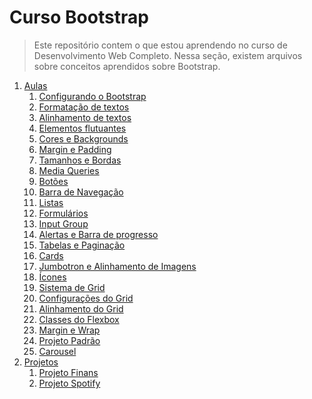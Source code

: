 # Curso Bootstrap

> Este repositório contem o que estou aprendendo no curso de Desenvolvimento Web Completo. Nessa seção, existem arquivos sobre conceitos aprendidos sobre Bootstrap.

1. <a href="https://github.com/WellingtonGouv/curso-Bootstrap/tree/main/Aulas">Aulas</a>
    1. <a href="https://github.com/WellingtonGouv/curso-Bootstrap/tree/main/Aulas/Aula%20Configurando%20o%20Bootstrap/bootstrap4">Configurando o Bootstrap</a>
    1. <a href="https://github.com/WellingtonGouv/curso-Bootstrap/tree/main/Aulas/Aula%20Formatações%20de%20texto">Formatação de textos</a>
    1. <a href="https://github.com/WellingtonGouv/curso-Bootstrap/tree/main/Aulas/Aula%20Alinhamento%20de%20textos">Alinhamento de textos</a>
    1. <a href="https://github.com/WellingtonGouv/curso-Bootstrap/tree/main/Aulas/Aula%20Elementos%20Flutuantes">Elementos flutuantes</a>
    1. <a href="https://github.com/WellingtonGouv/curso-Bootstrap/tree/main/Aulas/Aula%20Cores%20e%20Backgrounds">Cores e Backgrounds</a>
    1. <a href="https://github.com/WellingtonGouv/curso-Bootstrap/tree/main/Aulas/Aula%20Margin%20e%20Padding">Margin e Padding</a>
    1. <a href="https://github.com/WellingtonGouv/curso-Bootstrap/tree/main/Aulas/Aula%20Tamanhos%20e%20Bordas">Tamanhos e Bordas</a>
    1. <a href="https://github.com/WellingtonGouv/curso-Bootstrap/tree/main/Aulas/Aula%20Media%20Queries">Media Queries</a>
    1. <a href="https://github.com/WellingtonGouv/curso-Bootstrap/tree/main/Aulas/Aula%20Botões">Botões</a>
    1. <a href="https://github.com/WellingtonGouv/curso-Bootstrap/tree/main/Aulas/Aula%20Barra%20de%20Navegação">Barra de Navegação</a>
    1. <a href="https://github.com/WellingtonGouv/curso-Bootstrap/tree/main/Aulas/Aula%20Listas">Listas</a>
    1. <a href="https://github.com/WellingtonGouv/curso-Bootstrap/tree/main/Aulas/Aula%20Formulários">Formulários</a>
    1. <a href="https://github.com/WellingtonGouv/curso-Bootstrap/tree/main/Aulas/Aula%20Input%20Group">Input Group</a>
    1. <a href="https://github.com/WellingtonGouv/curso-Bootstrap/tree/main/Aulas/Aula%20Alertas%20%26%20Barra%20de%20progresso">Alertas e Barra de progresso</a>
    1. <a href="https://github.com/WellingtonGouv/curso-Bootstrap/tree/main/Aulas/Aula%20Tabelas%20e%20Paginação">Tabelas e Paginação</a>
    1. <a href="https://github.com/WellingtonGouv/curso-Bootstrap/tree/main/Aulas/Aula%20Cards">Cards</a>
    1. <a href="https://github.com/WellingtonGouv/curso-Bootstrap/tree/main/Aulas/Aula%20Jumbotron%20e%20Alinhamento%20de%20Imagens">Jumbotron e Alinhamento de Imagens</a>
    1. <a href="https://github.com/WellingtonGouv/curso-Bootstrap/tree/main/Aulas/Aula%20Ícones">Ícones</a>
    1. <a href="https://github.com/WellingtonGouv/curso-Bootstrap/tree/main/Aulas/Aula%20Sistema%20de%20Grid">Sistema de Grid</a>
    1. <a href="https://github.com/WellingtonGouv/curso-Bootstrap/tree/main/Aulas/Aula%20Configurações%20Grid">Configurações do Grid</a>
    1. <a href="https://github.com/WellingtonGouv/curso-Bootstrap/tree/main/Aulas/Aula%20Alinhamento%20do%20Grid">Alinhamento do Grid</a>
    1. <a href="https://github.com/WellingtonGouv/curso-Bootstrap/tree/main/Aulas/Aula%20Classes%20do%20Flexbox">Classes do Flexbox</a>
    1. <a href="https://github.com/WellingtonGouv/curso-Bootstrap/tree/main/Aulas/Aula%20Margin%20e%20Wrap">Margin e Wrap</a>
    1. <a href="https://github.com/WellingtonGouv/curso-Bootstrap/tree/main/Aulas/Aula%20Projeto%20Padrão">Projeto Padrão</a>
    1. <a href="https://github.com/WellingtonGouv/curso-Bootstrap/tree/main/Aulas/Aula%20Carousel">Carousel</a>
2. <a href="https://github.com/WellingtonGouv/curso-Bootstrap/tree/main/Projetos">Projetos</a>
    1. <a href="https://github.com/WellingtonGouv/curso-Bootstrap/tree/main/Projetos/Projeto%20Finans">Projeto Finans</a>
    1. <a href="https://github.com/WellingtonGouv/curso-Bootstrap/tree/main/Projetos/Projeto%20Spotfy">Projeto Spotify</a>